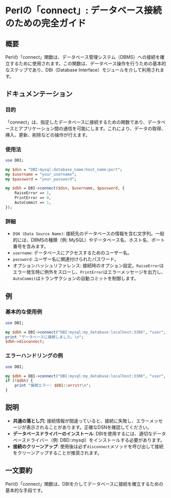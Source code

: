 <!--
Meta Description: # Perlの「connect」: データベース接続のための完全ガイド ## 概要 Perlの「connect」関数は、データベース管理システム（DBMS）への接続を確立するために使用されます。この関数は、データベース操作を行うための基本的なステップであり、DBI（Database Interfac...
Meta Keywords: dbi, connect, mysql, dbh, raiseerror
-->

# Perlの「connect」: データベース接続のための完全ガイド

## 概要
Perlの「connect」関数は、データベース管理システム（DBMS）への接続を確立するために使用されます。この関数は、データベース操作を行うための基本的なステップであり、DBI（Database Interface）モジュールを介して利用されます。

## ドキュメンテーション
### 目的
「connect」は、指定したデータベースに接続するための関数であり、データベースとアプリケーション間の通信を可能にします。これにより、データの取得、挿入、更新、削除などの操作が行えます。

### 使用法
```perl
use DBI;

my $dsn = "DBI:mysql:database_name:host_name:port";
my $username = "your_username";
my $password = "your_password";

my $dbh = DBI->connect($dsn, $username, $password, {
    RaiseError => 1,
    PrintError => 0,
    AutoCommit => 1,
});
```

### 詳細
- `DSN (Data Source Name)`: 接続先のデータベースの情報を含む文字列。一般的には、DBMSの種類（例: MySQL）やデータベース名、ホスト名、ポート番号を含みます。
- `username`: データベースにアクセスするためのユーザー名。
- `password`: ユーザー名に関連付けられたパスワード。
- オプションハッシュリファレンス: 接続時のオプション設定。`RaiseError`はエラー発生時に例外をスローし、`PrintError`はエラーメッセージを出力し、`AutoCommit`はトランザクションの自動コミットを制御します。

## 例
### 基本的な使用例
```perl
use DBI;

my $dbh = DBI->connect("DBI:mysql:my_database:localhost:3306", "user", "pass", { RaiseError => 1 });
print "データベースに接続しました。\n";
$dbh->disconnect;
```

### エラーハンドリングの例
```perl
use DBI;

my $dbh = DBI->connect("DBI:mysql:my_database:localhost:3306", "user", "wrong_pass", { RaiseError => 1 });
if (!$dbh) {
    print "接続エラー: $DBI::errstr\n";
}
```

## 説明
- **共通の落とし穴**: 接続情報が間違っていると、接続に失敗し、エラーメッセージが表示されることがあります。正確なDSNを確認してください。
- **データベースドライバーのインストール**: DBIを使用するには、適切なデータベースドライバー（例: DBD::mysql）をインストールする必要があります。
- **接続のクリーンアップ**: 使用後は必ず`disconnect`メソッドを呼び出して接続をクリーンアップすることが推奨されます。

## 一文要約
Perlの「connect」関数は、DBIを介してデータベースに接続を確立するための基本的な手段です。